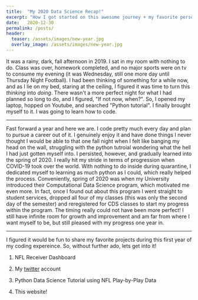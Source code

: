 ```yaml
---
title:  "My 2020 Data Science Recap!"
excerpt: "How I got started on this awesome journey + my favorite personal projects of the year!"
date:   2020-12-30
permalink: /posts/
header:
  teaser: /assets/images/new-year.jpg
  overlay_image: /assets/images/new-year.jpg
---
```


It was a rainy, dark, fall afternoon in 2019. I sat in my room with nothing to do. Class was over, homework completed, 
and no major sports were on tv to consume my evening (it was Wednesday, still one more day until Thursday Night Football).
I had been thinking of something for a while now, and as I lie on my bed, staring at the ceiling, I figured it was time to 
turn this *thinking* into *doing*. There wasn't a more perfect night for what I had planned so long to do, and I figured, 
"If not now, when?". So, I opened my laptop, hopped on Youtube, and searched "Python tutorial". I finally brought myself to it. 
I was going to learn how to code.

---

Fast forward a year and here we are. I code pretty much every day and plan to pursue a career out of it. I genuinely enjoy it and
have done things I never thought I would be able to that one fall night when I felt like banging my head on the wall, struggling 
with the python tutroial wondering what the hell I had just gotten myself into. I persisted, however, and gradually learned into
the spring of 2020. I really hit my stride in terms of progression when COVID-19 took over the world. With nothing to do inside 
during quarantine, I dedicated myself to learning as much python as I could, which really helped the process. Conveniently, 
spring of 2020 was when my University introduced their Computational Data Science program, which motivated me even more. In fact, 
once I found out about this program I went straight to student services, dropped all four of my classes (this was only the second 
day of the semester) and reregistered for CDS classes to start my progress within the program. The timing really could not have
been more perfect! I still have infinite room for growth and improvement and am far from where I want myself to be, but still pleased 
with my progress one year in.

---

I figured it would be fun to share my favorite projects during this first year of my coding expereince. So, without further ado, lets get
into it!

1. NFL Receiver Dashboard

2. My [twitter](https://twitter.com/mnpykings) account

3. Python Data Science Tutorial using NFL Play-by-Play Data

4. This website!
